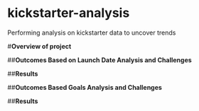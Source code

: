 # kickstarter-analysis
Performing analysis on kickstarter data to uncover trends

#**Overview of project**


##**Outcomes Based on Launch Date Analysis and Challenges**

##**Results**

##**Outcomes Based Goals Analysis and Challenges**

##**Results**
